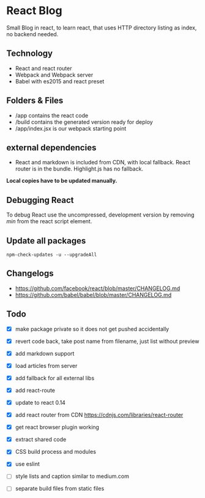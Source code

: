 # React Blog
Small Blog in react, to learn react, that uses HTTP directory listing as index, no backend needed.

## Technology
* React and react router
* Webpack and Webpack server
* Babel with es2015 and react preset

## Folders & Files
* /app contains the react code
* /build contains the generated version ready for deploy
* /app/index.jsx is our webpack starting point

## external dependencies
* React and markdown is included from CDN, with local fallback. React router is in the bundle. Highlight.js has no fallback.

**Local copies have to be updated manually.** 

## Debugging React
To debug React use the uncompressed, development version by removing *min* from the react script element.

## Update all packages
`npm-check-updates -u --upgradeAll`

## Changelogs
* https://github.com/facebook/react/blob/master/CHANGELOG.md
* https://github.com/babel/babel/blob/master/CHANGELOG.md

## Todo
- [X] make package private so it does not get pushed accidentally
- [X] revert code back, take post name from filename, just list without preview
- [X] add markdown support
- [X] load articles from server
- [X] add fallback for all external libs
- [X] add react-route
- [X] update to react 0.14
- [X] add react router from CDN https://cdnjs.com/libraries/react-router
- [X] get react browser plugin working
- [X] extract shared code
- [X] CSS build process and modules
- [X] use eslint
- [ ] style lists and caption similar to medium.com
- [ ] separate build files from static files





